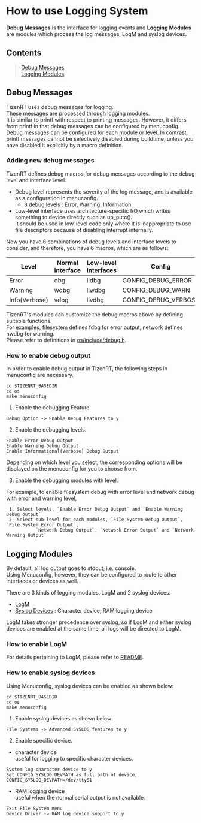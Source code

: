 # How to use Logging System
**Debug Messages** is the interface for logging events and **Logging Modules** are modules which process the log messages, LogM and syslog devices.

## Contents
> [Debug Messages](#debug-messages)  
> [Logging Modules](#logging-modules)

## Debug Messages
TizenRT uses debug messages for logging.  
These messages are processed through [logging modules](#logging-modules).  
It is similar to printf with respect to printing messages. However, it differs from printf in that debug messages can be configured by menuconfig.  
Debug messages can be configured for each module or level. In contrast, printf messages cannot be selectively disabled during buildtime, unless you have disabled it explicitly by a macro definition.

### Adding new debug messages
TizenRT defines debug macros for debug messages according to the debug level and interface level.  
* Debug level represents the severity of the log message, and is available as a configuration in menuconfig.  
   * 3 debug levels : Error, Warning, Information.  
* Low-level interface uses architecture-specific I/O which writes something to device directly such as up_putc().  
  It should be used in low-level code only where it is inappropriate to use file descriptors because of disabling interrupt internally.  

Now you have 6 combinations of debug levels and interface levels to consider, and therefore, you have 6 macros, which are as follows:

| Level        | Normal Interface | Low-level Interfaces | Config               |
|--------------|------------------|----------------------|----------------------|
| Error        | dbg              | lldbg                | CONFIG_DEBUG_ERROR   |
| Warning      | wdbg             | llwdbg               | CONFIG_DEBUG_WARN    |
| Info(Verbose)| vdbg             | llvdbg               | CONFIG_DEBUG_VERBOSE |

TizenRT's modules can customize the debug macros above by defining suitable functions.  
For examples, filesystem defines fdbg for error output, network defines nwdbg for warning.  
Please refer to definitions in [os/include/debug.h](../os/include/debug.h).

### How to enable debug output
In order to enable debug output in TizenRT, the following steps in menuconfig are necessary.
```
cd $TIZENRT_BASEDIR
cd os
make menuconfig
```
1. Enable the debugging Feature.
```
Debug Option -> Enable Debug Features to y
```
2. Enable the debugging levels.
```
Enable Error Debug Output
Enable Warning Debug Output
Enable Informational(Verbose) Debug Output
```
Depending on which level you select, the corresponding options will be displayed on the menuconfig for you to choose from.

3. Enable the debugging modules with level.  

For example, to enable filesystem debug with error level and network debug with error and warning level,
```
 1. Select levels, `Enable Error Debug Output` and `Enable Warning Debug output`
 2. Select sub-level for each modules, `File System Debug Output`, `File System Error Output`,
           `Network Debug Output`, `Network Error Output` and `Network Warning Output`
```

## Logging Modules
By default, all log output goes to stdout, i.e. console.  
Using Menuconfig, however, they can be configured to route to other interfaces or devices as well.  

There are 3 kinds of logging modules, LogM and 2 syslog devices.
 * [LogM](../os/logm/README.md)
 * [Syslog Devices](../os/drivers/syslog/README.txt) : Character device, RAM logging device  

LogM takes stronger precedence over syslog, so if LogM and either syslog devices are enabled at the same time, all logs will be directed to LogM.

### How to enable LogM
For details pertaining to LogM, please refer to [README](../os/logm/README.md).

### How to enable syslog devices
Using Menuconfig, syslog devices can be enabled as shown below:
```
cd $TIZENRT_BASEDIR
cd os
make menuconfig
```
1. Enable syslog devices as shown below:
```
File Systems -> Advanced SYSLOG features to y
```
2. Enable specific device.
 * character device  
  useful for logging to specific character devices.
  ```
  System log character device to y
  Set CONFIG_SYSLOG_DEVPATH as full path of device, CONFIG_SYSLOG_DEVPATH=/dev/ttyS1
  ```
 * RAM logging device  
   useful when the normal serial output is not available.
  ```
  Exit File System menu
  Device Driver -> RAM log device support to y
  ```
